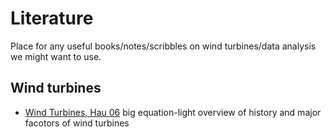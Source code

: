 # Literature
Place for any useful books/notes/scribbles on wind turbines/data analysis we might want to use.

## Wind turbines
* [Wind Turbines, Hau 06](https://link-springer-com.ezproxy.is.ed.ac.uk/book/10.1007%2F3-540-29284-5)
    big equation-light overview of history and major facotors of wind turbines 
